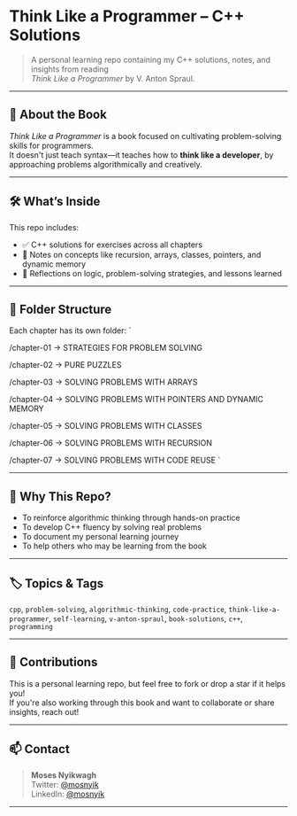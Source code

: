 # Think Like a Programmer – C++ Solutions

> A personal learning repo containing my C++ solutions, notes, and insights from reading  
> *Think Like a Programmer* by V. Anton Spraul.

---

## 📘 About the Book

*Think Like a Programmer* is a book focused on cultivating problem-solving skills for programmers.  
It doesn't just teach syntax—it teaches how to **think like a developer**, by approaching problems algorithmically and creatively.

---

## 🛠️ What’s Inside

This repo includes:

- ✅ C++ solutions for exercises across all chapters
- 🧠 Notes on concepts like recursion, arrays, classes, pointers, and dynamic memory
- 📓 Reflections on logic, problem-solving strategies, and lessons learned

---

## 📂 Folder Structure

Each chapter has its own folder:
`

/chapter-01 → STRATEGIES FOR
PROBLEM SOLVING

/chapter-02 → PURE PUZZLES

/chapter-03 → SOLVING PROBLEMS
WITH ARRAYS

/chapter-04 → SOLVING PROBLEMS
WITH POINTERS AND
DYNAMIC MEMORY

/chapter-05 → SOLVING PROBLEMS
WITH CLASSES

/chapter-06 → SOLVING PROBLEMS
WITH RECURSION

/chapter-07 → SOLVING PROBLEMS
WITH CODE REUSE
`


---

## 🚀 Why This Repo?

- To reinforce algorithmic thinking through hands-on practice
- To develop C++ fluency by solving real problems
- To document my personal learning journey
- To help others who may be learning from the book

---

## 🏷️ Topics & Tags

`cpp`, `problem-solving`, `algorithmic-thinking`, `code-practice`, `think-like-a-programmer`, `self-learning`, `v-anton-spraul`, `book-solutions`, `c++`, `programming`

---

## 🙌 Contributions

This is a personal learning repo, but feel free to fork or drop a star if it helps you!  
If you're also working through this book and want to collaborate or share insights, reach out!

---

## 📫 Contact

> **Moses Nyikwagh**  
> Twitter: [@mosnyik](https://twitter.com/mosnyik)  
> LinkedIn: [@mosnyik](https://linkedin.com/in/mosnyik)

---
